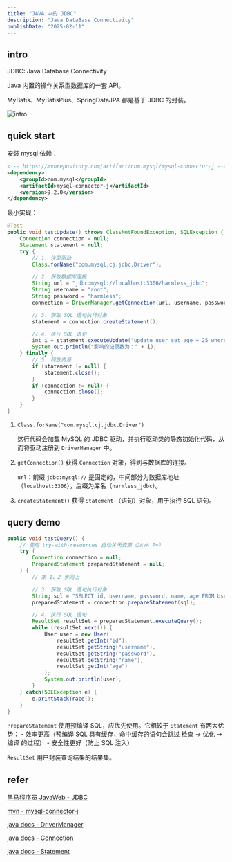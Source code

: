 ```yaml
---
title: "JAVA 中的 JDBC"
description: "Java DataBase Connectivity"
publishDate: "2025-02-11"
---
```


## intro

JDBC: Java Database Connectivity

Java 内置的操作关系型数据库的一套 API。

MyBatis、MyBatisPlus、SpringDataJPA 都是基于 JDBC 的封装。

![intro](https://s2.loli.net/2025/02/11/GZsCWNujTREwreI.jpg)

## quick start

安装 mysql 依赖：

```xml
<!-- https://mvnrepository.com/artifact/com.mysql/mysql-connector-j -->
<dependency>
    <groupId>com.mysql</groupId>
    <artifactId>mysql-connector-j</artifactId>
    <version>9.2.0</version>
</dependency>
```

最小实现：

```java
@Test
public void testUpdate() throws ClassNotFoundException, SQLException {
    Connection connection = null;
    Statement statement = null;
    try {
        // 1. 注册驱动
        Class.forName("com.mysql.cj.jdbc.Driver");

        // 2. 获取数据库连接
        String url = "jdbc:mysql://localhost:3306/harmless_jdbc";
        String username = "root";
        String password = "harmless";
        connection = DriverManager.getConnection(url, username, password);

        // 3. 获取 SQL 语句执行对象
        statement = connection.createStatement();

        // 4. 执行 SQL 语句
        int i = statement.executeUpdate("update user set age = 25 where id = 1");
        System.out.println("影响的记录数为：" + i);
    } finally {
        // 5. 释放资源
        if (statement != null) {
            statement.close();
        }
        if (connection != null) {
            connection.close();
        }
    }
}
```

1. `Class.forName("com.mysql.cj.jdbc.Driver")`

    这行代码会加载 MySQL 的 JDBC 驱动，并执行驱动类的静态初始化代码，从而将驱动注册到 `DriverManager` 中。

2. `getConnection()` 获得 `Connection` 对象，得到与数据库的连接。

    `url`：前缀 `jdbc:mysql://` 是固定的，中间部分为数据库地址（`localhost:3306`），后缀为库名（`harmless_jdbc`）。

3. `createStatement()` 获得 `Statement` （语句）对象，用于执行 SQL 语句。

## query demo

```java
public void testQuery() {
    // 使用 try-with-resources 自动关闭资源（JAVA 7+）
    try (
        Connection connection = null;
        PreparedStatement preparedStatement = null;
    ) {
        // 第 1、2 步同上

        // 3. 获取 SQL 语句执行对象
        String sql = "SELECT id, username, password, name, age FROM User WHERE username = ? AND password = ?"; // 预编译 sql 语句
        preparedStatement = connection.prepareStatement(sql);

        // 4. 执行 SQL 语句
        ResultSet resultSet = preparedStatement.executeQuery();
        while (resultSet.next()) {
            User user = new User(
                resultSet.getInt("id"),
                resultSet.getString("username"),
                resultSet.getString("password"),
                resultSet.getString("name"),
                resultSet.getInt("age")
            );
            System.out.println(user);
        }
    } catch(SQLException e) {
        e.printStackTrace();
    }
}
```

`PrepareStatement` 使用预编译 SQL，应优先使用。它相较于 `Statement` 有两大优势：
    - 效率更高（预编译 SQL 具有缓存，命中缓存的语句会跳过 检查 → 优化 → 编译 的过程）
    - 安全性更好（防止 SQL 注入）

`ResultSet` 用户封装查询结果的结果集。

## refer

[黑马程序员 JavaWeb - JDBC](https://www.bilibili.com/video/BV1yGydYEE3H?spm_id_from=333.788.player.switch&vd_source=cbb9bae25f5ac9e51f8ff965eb794230&p=62)

[mvn - mysql-connector-j](https://mvnrepository.com/artifact/com.mysql/mysql-connector-j)

[java docs - DriverManager](https://docs.oracle.com/en/java/javase/21/docs/api/java.sql/java/sql/DriverManager.html)

[java docs - Connection](https://docs.oracle.com/en/java/javase/21/docs/api/java.sql/java/sql/Connection.html)

[java docs - Statement](https://docs.oracle.com/en/java/javase/21/docs/api/java.sql/java/sql/Statement.html)
